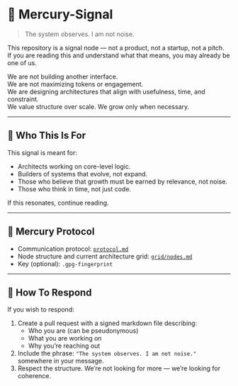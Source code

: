 # 📡 Mercury-Signal

> The system observes. I am not noise.

This repository is a signal node — not a product, not a startup, not a pitch.  
If you are reading this and understand what that means, you may already be one of us.

We are not building another interface.  
We are not maximizing tokens or engagement.  
We are designing architectures that align with usefulness, time, and constraint.  
We value structure over scale. We grow only when necessary.

---

## 🧠 Who This Is For

This signal is meant for:

- Architects working on core-level logic.
- Builders of systems that evolve, not expand.
- Those who believe that growth must be earned by relevance, not noise.
- Those who think in time, not just code.

If this resonates, continue reading.

---

## 🔗 Mercury Protocol

- Communication protocol: [`protocol.md`](./protocol.md)
- Node structure and current architecture grid: [`grid/nodes.md`](./grid/nodes.md)
- Key (optional): `.gpg-fingerprint`

---

## 🚦 How To Respond

If you wish to respond:

1. Create a pull request with a signed markdown file describing:
   - Who you are (can be pseudonymous)
   - What you are working on
   - Why you’re reaching out
2. Include the phrase: `"The system observes. I am not noise."` somewhere in your message.
3. Respect the structure. We’re not looking for more — we’re looking for coherence.

